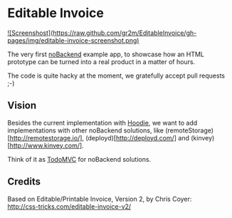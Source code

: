 Editable Invoice
==================

<a href="http://gr2m.github.io/EditableInvoice/">
![Screenshost](https://raw.github.com/gr2m/EditableInvoice/gh-pages/img/editable-invoice-screenshot.png)
</a>

The very first [noBackend](http://nobackend.org/) example app, to showcase how an HTML prototype can be turned into a real product in a matter of hours.

The code is quite hacky at the moment, we gratefully accept pull requests ;-) 


Vision
------

Besides the current implementation with [Hoodie](http://hood.ie), we want to add implementations with other noBackend solutions, like (remoteStorage)[http://remotestorage.io/], (deployd)[http://deployd.com/] and (kinvey)[http://www.kinvey.com/]. 

Think of it as [TodoMVC](http://todomvc.com/) for noBackend solutions.


Credits
-------

Based on Editable/Printable Invoice, Version 2, by Chris Coyer:  
http://css-tricks.com/editable-invoice-v2/

